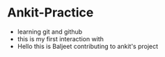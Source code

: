 # Ankit-Practice
- learning git and github
- this is my first interaction with
- Hello this is Baljeet contributing to ankit's project
